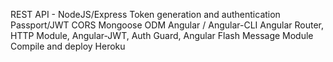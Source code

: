 REST API - NodeJS/Express
Token generation and authentication Passport/JWT
CORS
Mongoose ODM
Angular / Angular-CLI
Angular Router, HTTP Module, Angular-JWT, Auth Guard, Angular Flash Message Module
Compile and deploy Heroku